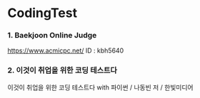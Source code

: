 # CodingTest

### 1. Baekjoon Online Judge 
<https://www.acmicpc.net/>
ID : kbh5640

### 2. 이것이 취업을 위한 코딩 테스트다
이것이 취업을 위한 코딩 테스트다 with 파이썬 / 나동빈 저 / 한빛미디어
